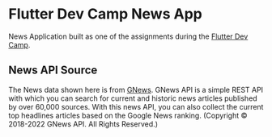 # Flutter Dev Camp News App

News Application built as one of the assignments during the [Flutter Dev Camp](https://www.flutterdevcamp.com/).

## News API Source

The News data shown here is from [GNews](https://gnews.io/). GNews API is a simple REST API with which you can search for current and historic news articles published by over 60,000 sources. With this news API, you can also collect the current top headlines articles based on the Google News ranking. (Copyright © 2018-2022 GNews API. All Rights Reserved.)
